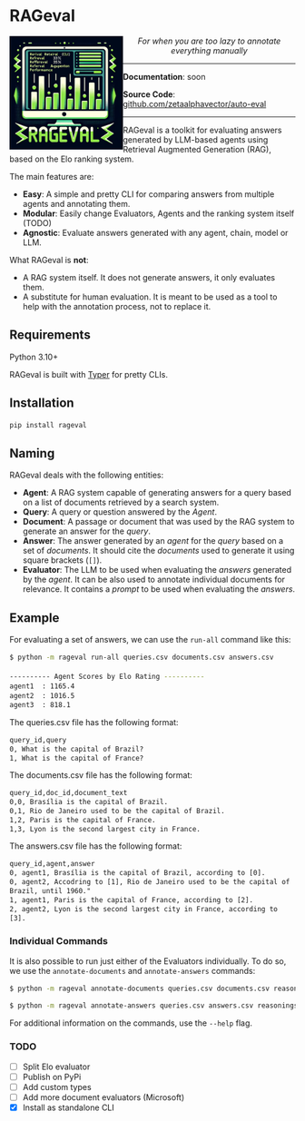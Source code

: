 # RAGeval


<img  align="left" src="RAGEval_logo_DallE.png" width="200">
<p  align="center" ><em> For when you are too lazy to annotate everything manually</em></p>


---

**Documentation**: soon

**Source Code**: [github.com/zetaalphavector/auto-eval](github.com/zetaalphavector/auto-eval)

---

RAGeval is a toolkit for evaluating answers generated by LLM-based agents using Retrieval Augmented Generation (RAG), based on the Elo ranking system.


The main features are:

- **Easy**: A simple and pretty CLI for comparing answers from multiple agents and annotating them.
- **Modular**: Easily change Evaluators, Agents and the ranking system itself (TODO)
- **Agnostic**: Evaluate answers generated with any agent, chain, model or LLM.

What RAGeval is **not**:

- A RAG system itself. It does not generate answers, it only evaluates them.
- A substitute for human evaluation. It is meant to be used as a tool to help with the annotation process, not to replace it.

## Requirements

Python 3.10+

RAGeval is built with [Typer](https://github.com/tiangolo/typer) for pretty CLIs.

## Installation

```bash
pip install rageval
```

## Naming

RAGeval deals with the following entities:

- **Agent**: A RAG system capable of generating answers for a query based on a list of documents retrieved by a search system.
- **Query**: A query or question answered by the *Agent*.
- **Document**: A passage or document that was used by the RAG system to generate an answer for the *query*.
- **Answer**: The answer generated by an *agent* for the *query* based on a set of *documents*. It should cite the *documents* used to generate it using square brackets (`[]`).
- **Evaluator**: The LLM to be used when evaluating the *answers* generated by the *agent*. It can be also used to annotate individual documents for relevance. It contains a *prompt* to be used when evaluating the *answers*.

## Example

For evaluating a set of answers, we can use the `run-all` command like this:
```bash
$ python -m rageval run-all queries.csv documents.csv answers.csv

---------- Agent Scores by Elo Rating ----------
agent1  : 1165.4
agent2  : 1016.5
agent3  : 818.1

```

The queries.csv file has the following format:
```csv
query_id,query
0, What is the capital of Brazil?
1, What is the capital of France?
```
The documents.csv file has the following format:
```csv
query_id,doc_id,document_text
0,0, Brasília is the capital of Brazil.
0,1, Rio de Janeiro used to be the capital of Brazil.
1,2, Paris is the capital of France.
1,3, Lyon is the second largest city in France.
```

The answers.csv file has the following format:
```csv
query_id,agent,answer
0, agent1, Brasília is the capital of Brazil, according to [0].
0, agent2, Accodring to [1], Rio de Janeiro used to be the capital of Brazil, until 1960."
1, agent1, Paris is the capital of France, according to [2].
2, agent2, Lyon is the second largest city in France, according to [3].
```


### Individual Commands
It is also possible to run just either of the Evaluators individually. To do so, we use the `annotate-documents` and `annotate-answers` commands:

```bash
$ python -m rageval annotate-documents queries.csv documents.csv reasoner reasonings.csv 
```

```bash
$ python -m rageval annotate-answers queries.csv answers.csv reasonings.csv elo answers_eval.json
```

For additional information on the commands, use the `--help` flag.

### TODO
- [ ] Split Elo evaluator
- [ ] Publish on PyPi
- [ ] Add custom types
- [ ] Add more document evaluators (Microsoft)
- [x] Install as standalone CLI

